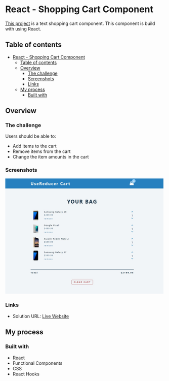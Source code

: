 # React - Shopping Cart Component

[This project](https://gurhanalan.github.io/React-ShoppingCart-Component/) is a text shopping cart component. This component is build with using React.

## Table of contents

- [React - Shopping Cart Component](#react---shopping-cart-component)
  - [Table of contents](#table-of-contents)
  - [Overview](#overview)
    - [The challenge](#the-challenge)
    - [Screenshots](#screenshots)
    - [Links](#links)
  - [My process](#my-process)
    - [Built with](#built-with)

## Overview

### The challenge

Users should be able to:

<!-- -   View the optimal layout for the app depending on their device's screen size -->

-   Add items to the cart
-   Remove items from the cart
-   Change the item amounts in the cart

<!-- -   Change the position, color, shape and size of a box by click the control buttons. -->

### Screenshots

<!-- <img  src="./public/screenshot/johnportfolio1.jpg" alt="html" height=400 width=500><br/> -->

<img  src="./public/screenshots/reactcart.jpg" alt="html"  width=500><br/>

<!-- ![](img/csspropertychanger.jpg) -->

### Links

-   Solution URL: [Live Website](https://gurhanalan.github.io/React-ShoppingCart-Component/)

## My process

### Built with

-   React
-   Functional Components
-   CSS
-   React Hooks
